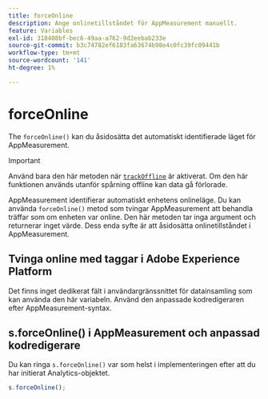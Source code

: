 ```yaml
---
title: forceOnline
description: Ange onlinetillståndet för AppMeasurement manuellt.
feature: Variables
exl-id: 318408bf-bec6-49aa-a762-9d2eebab233e
source-git-commit: b3c74782ef6183fa63674b98e4c0fc39fc09441b
workflow-type: tm+mt
source-wordcount: '141'
ht-degree: 1%

---
```


# forceOnline

The `forceOnline()` kan du åsidosätta det automatiskt identifierade läget för AppMeasurement.

>[!IMPORTANT]
>
>Använd bara den här metoden när [`trackOffline`](../config-vars/trackoffline.md) är aktiverat. Om den här funktionen används utanför spårning offline kan data gå förlorade.

AppMeasurement identifierar automatiskt enhetens onlineläge. Du kan använda `forceOnline()` metod som tvingar AppMeasurement att behandla träffar som om enheten var online. Den här metoden tar inga argument och returnerar inget värde. Dess enda syfte är att åsidosätta onlinetillståndet i AppMeasurement.

## Tvinga online med taggar i Adobe Experience Platform

Det finns inget dedikerat fält i användargränssnittet för datainsamling som kan använda den här variabeln. Använd den anpassade kodredigeraren efter AppMeasurement-syntax.

## s.forceOnline() i AppMeasurement och anpassad kodredigerare

Du kan ringa `s.forceOnline()` var som helst i implementeringen efter att du har initierat Analytics-objektet.

```js
s.forceOnline();
```
